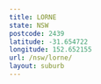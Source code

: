 ```yaml
---
title: LORNE
state: NSW
postcode: 2439
latitude: -31.654722
longitude: 152.652155
url: /nsw/lorne/
layout: suburb
---
```

